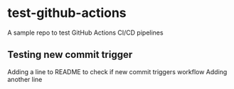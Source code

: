 # test-github-actions
A sample repo to test GitHub Actions CI/CD pipelines

## Testing new commit trigger

Adding a line to README to check if new commit triggers workflow
Adding another line
